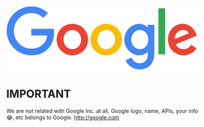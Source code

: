 ![Google](logo.png)

# IMPORTANT

We are not related with Google Inc. at all. Google logo, name, APIs, your info 😂, etc belongs to Google. http://google.com
